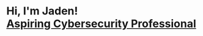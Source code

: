 <h1>Hi, I'm Jaden! <br/><a href="https://www.linkedin.com/in/jaden-knotts-12854a246/" >Aspiring Cybersecurity Professional</a></a>
